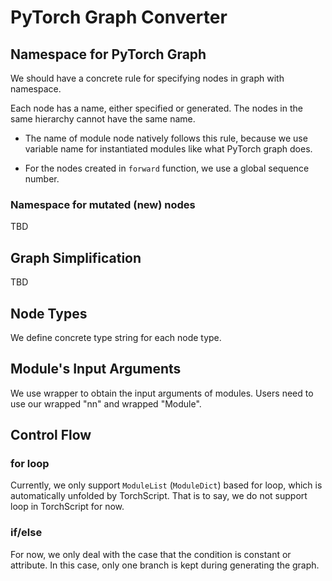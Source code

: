 # PyTorch Graph Converter

## Namespace for PyTorch Graph

We should have a concrete rule for specifying nodes in graph with namespace.

Each node has a name, either specified or generated. The nodes in the same hierarchy cannot have the same name.

* The name of module node natively follows this rule, because we use variable name for instantiated modules like what PyTorch graph does.

* For the nodes created in `forward` function, we use a global sequence number.

### Namespace for mutated (new) nodes

TBD

## Graph Simplification

TBD

## Node Types

We define concrete type string for each node type.

## Module's Input Arguments

We use wrapper to obtain the input arguments of modules. Users need to use our wrapped "nn" and wrapped "Module".

## Control Flow

### for loop

Currently, we only support `ModuleList` (`ModuleDict`) based for loop, which is automatically unfolded by TorchScript. That is to say, we do not support loop in TorchScript for now.

### if/else

For now, we only deal with the case that the condition is constant or attribute. In this case, only one branch is kept during generating the graph.
